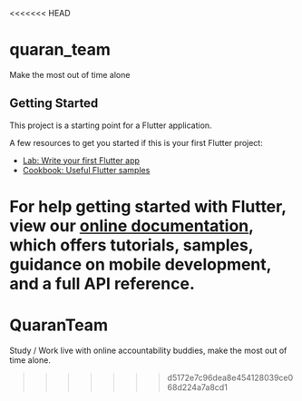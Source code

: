<<<<<<< HEAD
# quaran_team

Make the most out of time alone

## Getting Started

This project is a starting point for a Flutter application.

A few resources to get you started if this is your first Flutter project:

- [Lab: Write your first Flutter app](https://flutter.dev/docs/get-started/codelab)
- [Cookbook: Useful Flutter samples](https://flutter.dev/docs/cookbook)

For help getting started with Flutter, view our
[online documentation](https://flutter.dev/docs), which offers tutorials,
samples, guidance on mobile development, and a full API reference.
=======
# QuaranTeam
Study / Work live with online accountability buddies, make the most out of time alone.
>>>>>>> d5172e7c96dea8e454128039ce068d224a7a8cd1
